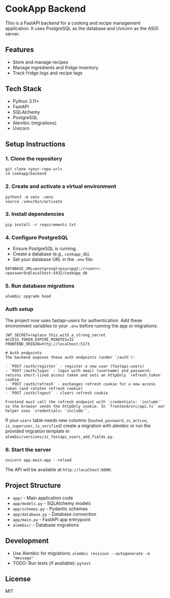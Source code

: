 # CookApp Backend

This is a FastAPI backend for a cooking and recipe management application. It uses PostgreSQL as the database and Uvicorn as the ASGI server.

## Features
- Store and manage recipes
- Manage ingredients and fridge inventory
- Track fridge logs and recipe tags

## Tech Stack
- Python 3.11+
- FastAPI
- SQLAlchemy
- PostgreSQL
- Alembic (migrations)
- Uvicorn

## Setup Instructions

### 1. Clone the repository
```
git clone <your-repo-url>
cd cookapp/backend
```

### 2. Create and activate a virtual environment
```
python3 -m venv .venv
source .venv/bin/activate
```

### 3. Install dependencies
```
pip install -r requirements.txt
```

### 4. Configure PostgreSQL
- Ensure PostgreSQL is running.
- Create a database (e.g., `cookapp_db`).
- Set your database URL in the `.env` file:

```
DATABASE_URL=postgresql+psycopg2://<user>:<password>@localhost:5432/cookapp_db
```

### 5. Run database migrations
```
alembic upgrade head
```

### Auth setup

The project now uses fastapi-users for authentication. Add these environment variables to your `.env` before running the app or migrations:

```
JWT_SECRET=replace_this_with_a_strong_secret
ACCESS_TOKEN_EXPIRE_MINUTES=15
FRONTEND_ORIGIN=http://localhost:5173

# Auth endpoints
The backend exposes these auth endpoints (under `/auth`):

- `POST /auth/register` - register a new user (fastapi-users)
- `POST /auth/login` - login with email (username) and password; returns short-lived access token and sets an httpOnly `refresh_token` cookie
- `POST /auth/refresh` - exchanges refresh cookie for a new access token (and rotates refresh cookie)
- `POST /auth/logout` - clears refresh cookie

Frontend must call the refresh endpoint with `credentials: 'include'` so the browser sends the httpOnly cookie. In `frontend/src/api.ts` our helper uses `credentials: 'include'`.
```

If your `users` table needs new columns (`hashed_password`, `is_active`, `is_superuser`, `is_verified`) create a migration with alembic or run the provided migration template in `alembic/versions/zz_fastapi_users_add_fields.py`.

### 6. Start the server
```
uvicorn app.main:app --reload
```

The API will be available at `http://localhost:8000`.

## Project Structure
- `app/` - Main application code
- `app/models.py` - SQLAlchemy models
- `app/schemas.py` - Pydantic schemas
- `app/database.py` - Database connection
- `app/main.py` - FastAPI app entrypoint
- `alembic/` - Database migrations

## Development
- Use Alembic for migrations: `alembic revision --autogenerate -m "message"`
- TODO: Run tests (if available): `pytest`

## License
MIT

